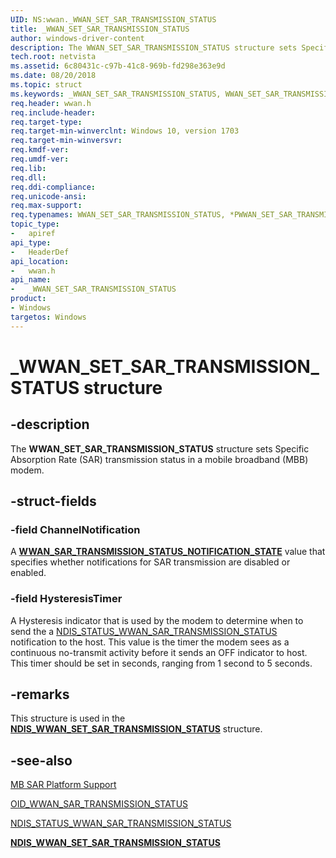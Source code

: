 ```yaml
---
UID: NS:wwan._WWAN_SET_SAR_TRANSMISSION_STATUS
title: _WWAN_SET_SAR_TRANSMISSION_STATUS
author: windows-driver-content
description: The WWAN_SET_SAR_TRANSMISSION_STATUS structure sets Specific Absorption Rate (SAR) transmission status in a mobile broadband (MBB) modem.
tech.root: netvista
ms.assetid: 6c80431c-c97b-41c8-969b-fd298e363e9d
ms.date: 08/20/2018
ms.topic: struct
ms.keywords: _WWAN_SET_SAR_TRANSMISSION_STATUS, WWAN_SET_SAR_TRANSMISSION_STATUS, *PWWAN_SET_SAR_TRANSMISSION_STATUS, 
req.header: wwan.h
req.include-header:
req.target-type:
req.target-min-winverclnt: Windows 10, version 1703
req.target-min-winversvr:
req.kmdf-ver:
req.umdf-ver:
req.lib:
req.dll:
req.ddi-compliance:
req.unicode-ansi:
req.max-support:
req.typenames: WWAN_SET_SAR_TRANSMISSION_STATUS, *PWWAN_SET_SAR_TRANSMISSION_STATUS
topic_type: 
-	apiref
api_type: 
-	HeaderDef
api_location: 
-	wwan.h
api_name: 
-	_WWAN_SET_SAR_TRANSMISSION_STATUS
product:
- Windows
targetos: Windows
---
```


# _WWAN_SET_SAR_TRANSMISSION_STATUS structure

## -description

The **WWAN_SET_SAR_TRANSMISSION_STATUS** structure sets Specific Absorption Rate (SAR) transmission status in a mobile broadband (MBB) modem.

## -struct-fields

### -field ChannelNotification

A [**WWAN_SAR_TRANSMISSION_STATUS_NOTIFICATION_STATE**](ne-wwan-_wwan_sar_transmission_status_notification_state.md) value that specifies whether notifications for SAR transmission are disabled or enabled.
 
### -field HysteresisTimer

A Hysteresis indicator that is used by the modem to determine when to send the a [NDIS_STATUS_WWAN_SAR_TRANSMISSION_STATUS](https://docs.microsoft.com/windows-hardware/drivers/network/ndis-status-wwan-sar-transmission-status) notification to the host. This value is the timer the modem sees as a continuous no-transmit activity before it sends an OFF indicator to host. This timer should be set in seconds, ranging from 1 second to 5 seconds.

## -remarks

This structure is used in the [**NDIS_WWAN_SET_SAR_TRANSMISSION_STATUS**](../ndiswwan/ns-ndiswwan-_ndis_wwan_set_sar_transmission_status.md) structure.

## -see-also

[MB SAR Platform Support](https://docs.microsoft.com/windows-hardware/drivers/network/mb-sar-platform-support)

[OID_WWAN_SAR_TRANSMISSION_STATUS](https://docs.microsoft.com/windows-hardware/drivers/network/oid-wwan-sar-transmission-status)

[NDIS_STATUS_WWAN_SAR_TRANSMISSION_STATUS](https://docs.microsoft.com/windows-hardware/drivers/network/ndis-status-wwan-sar-transmission-status)

[**NDIS_WWAN_SET_SAR_TRANSMISSION_STATUS**](../ndiswwan/ns-ndiswwan-_ndis_wwan_set_sar_transmission_status.md)
